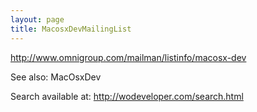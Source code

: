 ```yaml
---
layout: page
title: MacosxDevMailingList
---
```


http://www.omnigroup.com/mailman/listinfo/macosx-dev

See also: MacOsxDev

Search available at: http://wodeveloper.com/search.html

